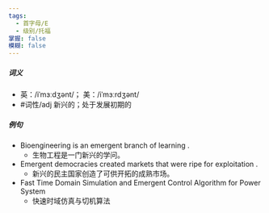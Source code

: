 ```yaml
---
tags:
  - 首字母/E
  - 级别/托福
掌握: false
模糊: false
---
```

##### 词义
- 英：/iˈmɜːdʒənt/； 美：/iˈmɜːrdʒənt/
- #词性/adj  新兴的；处于发展初期的
##### 例句
- Bioengineering is an emergent branch of learning .
	- 生物工程是一门新兴的学问。
- Emergent democracies created markets that were ripe for exploitation .
	- 新兴的民主国家创造了可供开拓的成熟市场。
- Fast Time Domain Simulation and Emergent Control Algorithm for Power System
	- 快速时域仿真与切机算法
